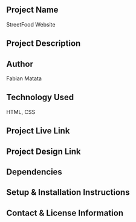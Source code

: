 
## Project Name
StreetFood Website

## Project Description

## Author
Fabian Matata

## Technology Used
HTML, CSS

## Project Live Link

## Project Design Link

## Dependencies

## Setup & Installation Instructions

## Contact & License Information 